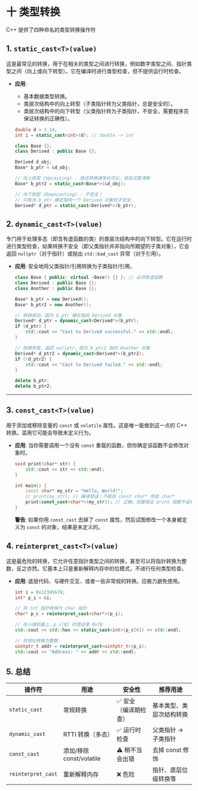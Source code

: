 

# 十 类型转换

C++ 提供了四种命名的类型转换操作符


## 1. `static_cast<T>(value)`

这是最常见的转换，用于在相关的类型之间进行转换，例如数字类型之间、指针类型之间（向上或向下转型）。它在编译时进行类型检查，但不提供运行时检查。

- **应用**:
    
    - 基本数据类型转换。
    - 类层次结构中的向上转型（子类指针转为父类指针，总是安全的）。
    - 类层次结构中的向下转型（父类指针转为子类指针，不安全，需要程序员保证转换的正确性）。
    
    ```cpp
    double d = 3.14;
    int i = static_cast<int>(d); // double -> int
    
    class Base {};
    class Derived : public Base {};
    
    Derived d_obj;
    Base* b_ptr = &d_obj;
    
    // 向上转型 (Upcasting) - 隐式转换通常也可以，但显式更清晰
    Base* b_ptr2 = static_cast<Base*>(&d_obj);
    
    // 向下转型 (Downcasting) - 不安全！
    // 只有当 b_ptr 确定指向一个 Derived 对象时才安全
    Derived* d_ptr = static_cast<Derived*>(b_ptr);
    ```
    


## 2. `dynamic_cast<T>(value)`

专门用于处理多态（即含有虚函数的类）的类层次结构中的向下转型。它在运行时进行类型检查，如果转换不安全（即父类指针并非指向所期望的子类对象），它会返回 `nullptr`（对于指针）或抛出 `std::bad_cast` 异常（对于引用）。

- **应用**: 安全地将父类指针/引用转换为子类指针/引用。
    
    ```cpp
    class Base { public: virtual ~Base() {} }; // 必须有虚函数
    class Derived : public Base {};
    class Another : public Base {};
    
    Base* b_ptr = new Derived();
    Base* b_ptr2 = new Another();
    
    // 转换成功，因为 b_ptr 确实指向 Derived 对象
    Derived* d_ptr = dynamic_cast<Derived*>(b_ptr);
    if (d_ptr) {
        std::cout << "Cast to Derived successful." << std::endl;
    }
    
    // 转换失败，返回 nullptr，因为 b_ptr2 指向 Another 对象
    Derived* d_ptr2 = dynamic_cast<Derived*>(b_ptr2);
    if (!d_ptr2) {
        std::cout << "Cast to Derived failed." << std::endl;
    }
    
    delete b_ptr;
    delete b_ptr2;
    ```
    

---

## 3. `const_cast<T>(value)`

用于添加或移除变量的 `const` 或 `volatile` 属性。这是唯一能做到这一点的 C++ 转换。滥用它可能会导致未定义行为。

- **应用**: 当你需要调用一个没有 `const` 重载的函数，但你确定该函数不会修改对象时。
    
    ```cpp
    void print(char* str) {
        std::cout << str << std::endl;
    }
    
    int main() {
        const char* my_str = "Hello, World!";
        // print(my_str); // 编译错误！不能将 const char* 传给 char*
        print(const_cast<char*>(my_str)); // 正确，但要保证 print 函数不会修改 str
    }
    ```
    
    **警告**: 如果你用 `const_cast` 去掉了 `const` 属性，然后试图修改一个本身被定义为 `const` 的对象，结果是未定义的。
    


## 4. `reinterpret_cast<T>(value)`

这是最危险的转换，它允许任意指针类型之间的转换，甚至可以将指针转换为整数，反之亦然。它基本上只是重新解释内存中的位模式，不进行任何类型检查。

- **应用**: 底层代码、与硬件交互、或者一些非常规的转换。应极力避免使用。
    
    ```cpp
    int i = 0x12345678;
    int* p_i = &i;
    
    // 将 int 指针转换为 char 指针
    char* p_c = reinterpret_cast<char*>(p_i);
    
    // 在小端机器上，p_c[0] 的值会是 0x78
    std::cout << std::hex << static_cast<int>(p_c[0]) << std::endl;
    
    // 将地址转换为整数
    uintptr_t addr = reinterpret_cast<uintptr_t>(p_i);
    std::cout << "Address: " << addr << std::endl;
    ```

## 5. 总结

|操作符|用途|安全性|推荐用途|
|---|---|---|---|
|`static_cast`|常规转换|✅ 安全（编译期检查）|基本类型、类层次结构转换|
|`dynamic_cast`|RTTI 转换（多态）|✅ 运行时检查|父类指针 → 子类指针|
|`const_cast`|添加/移除 const/volatile|⚠️ 稍不当会出错|去掉 const 修饰|
|`reinterpret_cast`|重新解释内存|❌ 危险|指针、底层位级转换等|
